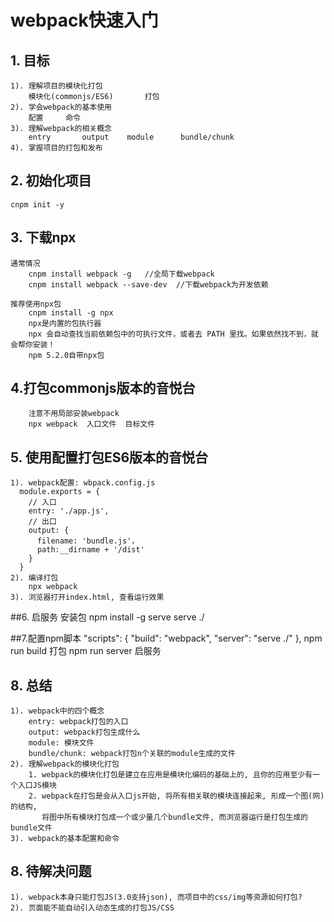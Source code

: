 # webpack快速入门
## 1. 目标
    1). 理解项目的模块化打包
        模块化(commonjs/ES6)		打包
    2). 学会webpack的基本使用
        配置     命令
    3). 理解webpack的相关概念
        entry	    output	  module	  bundle/chunk
    4). 掌握项目的打包和发布
           
## 2. 初始化项目
    cnpm init -y
    
## 3. 下载npx
	通常情况
	    cnpm install webpack -g   //全局下载webpack
	    cnpm install webpack --save-dev  //下载webpack为开发依赖
    
    推荐使用npx包
    	cnpm install -g npx
    	npx是内置的包执行器
    	npx 会自动查找当前依赖包中的可执行文件，或者去 PATH 里找。如果依然找不到，就会帮你安装！
    	npm 5.2.0自带npx包
    
## 4.打包commonjs版本的音悦台
		注意不用局部安装webpack
    	npx webpack  入口文件  目标文件
      
## 5. 使用配置打包ES6版本的音悦台
    1). webpack配置: wbpack.config.js
      module.exports = {
        // 入口
        entry: './app.js',
        // 出口
        output: {
          filename: 'bundle.js'，
          path:__dirname + '/dist'
        }
      }
    2). 编译打包
     	npx webpack
    3). 浏览器打开index.html, 查看运行效果

##6. 启服务
	安装包
    	npm install -g serve
    	serve ./ 

##7.配置npm脚本
	"scripts": {
          "build": "webpack",
          "server": "serve ./"
     },
	npm run build			打包
	npm run server		启服务
	
## 8. 总结
    1). webpack中的四个概念
        entry: webpack打包的入口
        output: webpack打包生成什么
        module: 模块文件
        bundle/chunk: webpack打包n个关联的module生成的文件
    2). 理解webpack的模块化打包
        1. webpack的模块化打包是建立在应用是模块化编码的基础上的, 且你的应用至少有一个入口JS模块
        2. webpack在打包是会从入口js开始, 将所有相关联的模块连接起来, 形成一个图(网)的结构, 
           将图中所有模块打包成一个或少量几个bundle文件, 而浏览器运行是打包生成的bundle文件
    3). webpack的基本配置和命令

## 8. 待解决问题
    1). webpack本身只能打包JS(3.0支持json), 而项目中的css/img等资源如何打包?
    2). 页面能不能自动引入动态生成的打包JS/CSS 